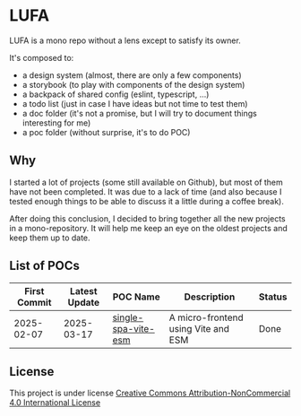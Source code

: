 # LUFA

LUFA is a mono repo without a lens except to satisfy its owner.

It's composed to:

- a design system (almost, there are only a few components)
- a storybook (to play with components of the design system)
- a backpack of shared config (eslint, typescript, ...)
- a todo list (just in case I have ideas but not time to test them)
- a doc folder (it's not a promise, but I will try to document things interesting for me)
- a poc folder (without surprise, it's to do POC)

## Why

I started a lot of projects (some still available on Github), but most of them have not been completed. It was due to a lack of time (and also because I tested enough things to be able to discuss it a little during a coffee break).

After doing this conclusion, I decided to bring together all the new projects in a mono-repository.
It will help me keep an eye on the oldest projects and keep them up to date.

## List of POCs

| First Commit | Latest Update | POC Name                                                           | Description                         | Status |
| ------------ | ------------- | ------------------------------------------------------------------ | ----------------------------------- | ------ |
| 2025-02-07   | 2025-03-17    | [single-spa-vite-esm](/packages/poc/single-spa-vite-esm/README.md) | A micro-frontend using Vite and ESM | Done   |

## License

This project is under license [Creative Commons Attribution-NonCommercial 4.0 International License](LICENSE.md)
